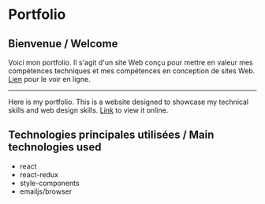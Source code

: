 # Portfolio

## Bienvenue / Welcome

Voici mon portfolio.
Il s'agit d'un site Web conçu pour mettre en valeur mes compétences techniques et mes compétences en conception de sites Web.
[Lien](https://thlf.dev) pour le voir en ligne.

---

Here is my portfolio.
This is a website designed to showcase my technical skills and web design skills.
[Link](https://thlf.dev) to view it online.

## Technologies principales utilisées / Main technologies used

- react
- react-redux
- style-components
- emailjs/browser
